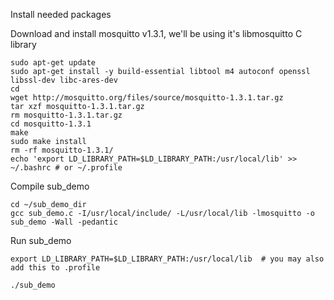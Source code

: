 Install needed packages


Download and install mosquitto v1.3.1, we'll be using it's libmosquitto C library

```
sudo apt-get update
sudo apt-get install -y build-essential libtool m4 autoconf openssl libssl-dev libc-ares-dev
cd
wget http://mosquitto.org/files/source/mosquitto-1.3.1.tar.gz
tar xzf mosquitto-1.3.1.tar.gz
rm mosquitto-1.3.1.tar.gz
cd mosquitto-1.3.1
make
sudo make install
rm -rf mosquitto-1.3.1/
echo 'export LD_LIBRARY_PATH=$LD_LIBRARY_PATH:/usr/local/lib' >> ~/.bashrc # or ~/.profile
```

Compile sub_demo

```
cd ~/sub_demo_dir
gcc sub_demo.c -I/usr/local/include/ -L/usr/local/lib -lmosquitto -o sub_demo -Wall -pedantic
```

Run sub_demo

```
export LD_LIBRARY_PATH=$LD_LIBRARY_PATH:/usr/local/lib  # you may also add this to .profile

./sub_demo
```
